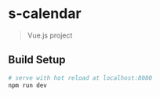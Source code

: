 # s-calendar

> Vue.js project


## Build Setup

``` bash
# serve with hot reload at localhost:8080
npm run dev
 
```
